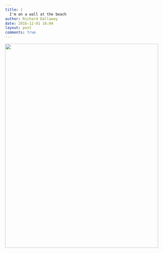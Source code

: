 ```yaml
---
title: |
  I'm on a wall at the beach
author: Richard Dallaway
date: 2016-12-01 16:04
layout: post
comments: true
---
```


<div>
        <a href="//static.skitters.dallaway.com/2016-12-01-i-m-on-a-wall-at-the-beach-fullsize-FullSizeRender.jpg">
          <img src="//static.skitters.dallaway.com/2016-12-01-i-m-on-a-wall-at-the-beach-thumb-FullSizeRender.jpg" width="500" height="666"/>
        </a>
      </div>


  
      